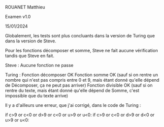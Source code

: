 ROUANET Matthieu

Examen v1.0

15/01/2024

Globalement, les tests sont plus concluants dans la version de Turing que dans la version de Steve.

Pour les fonctions décomposer et somme, Steve ne fait aucune vérification tandis que Steve en fait.

Steve : 
Aucune fonction ne passe

Turing :
Fonction décomposer OK
Fonction somme OK (sauf si on rentre un nombre qui n'est pas compris entre 0 et 9, mais étant donné qu'elle dépend de Décomposer, ça ne peut pas arriver)
Fonction divisible OK (sauf si on rentre du texte, mais étant donné qu'elle dépend de Somme, c'est impossible que du texte arrive)

Il y a d'ailleurs une erreur, que j'ai corrigé, dans le code de Turing :

if c>9 or c<0 or d>9 or c<0 or u>9 or u<0: 
if c>9 or c<0 or d>9 or d<0 or u>9 or u<0: 
